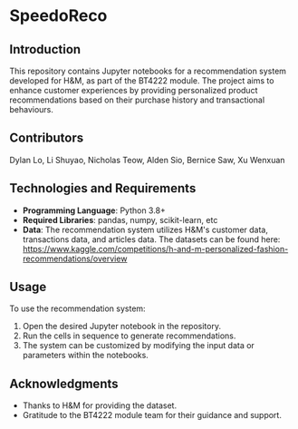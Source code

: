 # SpeedoReco

## Introduction
This repository contains Jupyter notebooks for a recommendation system developed for H&M, as part of the BT4222 module. The project aims to enhance customer experiences by providing personalized product recommendations based on their purchase history and transactional behaviours.

## Contributors
Dylan Lo, Li Shuyao, Nicholas Teow, Alden Sio, Bernice Saw, Xu Wenxuan

## Technologies and Requirements
- **Programming Language**: Python 3.8+
- **Required Libraries**: pandas, numpy, scikit-learn, etc
- **Data**: The recommendation system utilizes H&M's customer data, transactions data, and articles data. The datasets can be found here: https://www.kaggle.com/competitions/h-and-m-personalized-fashion-recommendations/overview

## Usage
To use the recommendation system:
1. Open the desired Jupyter notebook in the repository.
2. Run the cells in sequence to generate recommendations.
3. The system can be customized by modifying the input data or parameters within the notebooks.

## Acknowledgments
- Thanks to H&M for providing the dataset.
- Gratitude to the BT4222 module team for their guidance and support.
